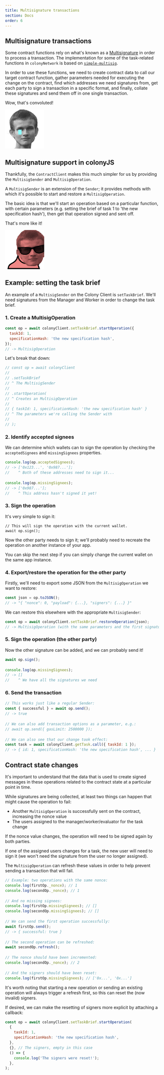 ```yaml
---
title: Multisignature transactions
section: Docs
order: 6
---
```


## Multisignature transactions

Some contract functions rely on what's known as a [Multisignature](https://en.wikipedia.org/wiki/Multisignature) in order to process a transaction. The implementation for some of the task-related functions in `colonyNetwork` is based on [`simple-multisig`](https://github.com/christianlundkvist/simple-multisig).

In order to use these functions, we need to create contract data to call our target contract function, gather parameters needed for executing the change on the contract, find which addresses we need signatures from, get each party to sign a transaction in a specific format, and finally, collate these signatures and send them off in one single transaction.

Wow, that's convoluted!

![Sad Vitalik](img/sad_vitalik.gif)

## Multisignature support in colonyJS

Thankfully, the `ContractClient` makes this much simpler for us by providing the `MultisigSender` and `MultisigOperation`.

A `MultisigSender` is an extension of the `Sender`; it provides methods with which it's possible to start and restore a `MultisigOperation`.

The basic idea is that we'll start an operation based on a particular function, with certain parameters (e.g. setting the brief of task 1 to 'the new specification hash'), then get that operation signed and sent off.

That's more like it!

![Cool Vitalik Parrot](img/cool_vitalik_parrot.gif)

## Example: setting the task brief

An example of a `MultisigSender` on the Colony Client is `setTaskBrief`. We'll need signatures from the Manager and Worker in order to change the task brief.

### 1. Create a MultisigOperation

```js
const op = await colonyClient.setTaskBrief.startOperation({
  taskId: 1,
  specificationHash: 'the new specification hash',
});
// -> MultisigOperation
```

Let's break that down:

```js
// const op = await colonyClient
//
// .setTaskBrief
// ^ The MultisigSender
//
// .startOperation(
// ^ Creates an MultisigOperation
//
// { taskId: 1, specificationHash: 'the new specification hash' }
// ^ The parameters we're calling the Sender with
//
// );
```

### 2. Identify accepted signees

We can determine which wallets can to sign the operation by checking the `acceptedSignees` and `missingSignees` properties.

```js
console.log(op.acceptedSignees);
// -> ['0x123...', '0x987...'];
//    ^ Both of these addresses need to sign it...

console.log(op.missingSignees);
// -> ['0x987...'];
//    ^ This address hasn't signed it yet!
```

### 3. Sign the operation

It's very simple to sign it:

```
// This will sign the operation with the current wallet.
await op.sign();
```

Now the other party needs to sign it; we'll probably need to recreate the operation on another instance of your app.

You can skip the next step if you can simply change the current wallet on the same app instance.

### 4. Export/restore the operation for the other party

Firstly, we'll need to export some JSON from the `MultisigOperation` we want to restore:

```js
const json = op.toJSON();
// -> "{ "nonce": 0, "payload": {...}, "signers": {...} }"
```

We can restore this elsewhere with the appropriate `MultisigSender`:

```js
const op = await colonyClient.setTaskBrief.restoreOperation(json);
// -> MultisigOperation (with the same parameters and the first signature already in place)
```

### 5. Sign the operation (the other party)

Now the other signature can be added, and we can probably send it!

```js
await op.sign();

console.log(op.missingSignees);
// -> []
//    ^ We have all the signatures we need
```

### 6. Send the transaction

```js
// This works just like a regular Sender:
const { successful } = await op.send();
// -> true

// We can also add transaction options as a parameter, e.g.:
// await op.send({ gasLimit: 2500000 });

// We can also see that our change took effect:
const task = await colonyClient.getTask.call({ taskId: 1 });
// -> { id: 1, specificationHash: 'the new specification hash', ... }
```

## Contract state changes

It's important to understand that the data that is used to create signed messages in these operations related to the contract state at a particular point in time.

While signatures are being collected, at least two things can happen that might cause the operation to fail:

* Another `MultisigOperation` is successfully sent on the contract, increasing the nonce value
* The users assigned to the manager/worker/evaluator for the task change

If the nonce value changes, the operation will need to be signed again by both parties.

If one of the assigned users changes for a task, the new user will need to sign it (we won't need the signature from the user no longer assigned).

The `MultisigOperation` can refresh these values in order to help prevent sending a transaction that will fail.

```js
// Example: two operations with the same nonce:
console.log(firstOp._nonce); // 1
console.log(secondOp._nonce); // 1

// And no missing signees:
console.log(firstOp.missingSignees); // []
console.log(secondOp.missingSignees); // []

// We can send the first operation successfully:
await firstOp.send();
// -> { successful: true }

// The second operation can be refreshed:
await secondOp.refresh();

// The nonce should have been incremented:
console.log(secondOp._nonce); // 2

// And the signers should have been reset:
console.log(firstOp.missingSignees); // ['0x...', '0x...']
```

It's worth noting that starting a new operation or sending an existing operation will always trigger a refresh first, so this can reset the (now invalid) signers.

If desired, we can make the resetting of signers more explicit by attaching a callback:

```js
const op = await colonyClient.setTaskBrief.startOperation(
  {
    taskId: 1,
    specificationHash: 'the new specification hash',
  },
  {}, // The signers, empty in this case
  () => {
    console.log('The signers were reset!');
  },
);
```
